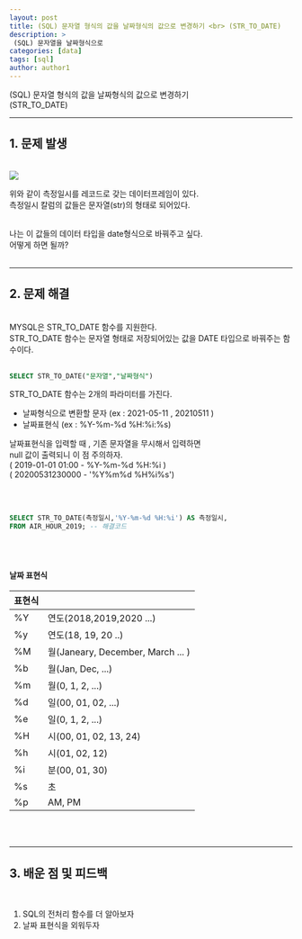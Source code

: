 ```yaml
---
layout: post
title: (SQL) 문자열 형식의 값을 날짜형식의 값으로 변경하기 <br> (STR_TO_DATE)
description: >
 (SQL) 문자열을 날짜형식으로
categories: [data] 
tags: [sql]
author: author1
---
```



(SQL) 문자열 형식의 값을 날짜형식의 값으로 변경하기 <br> (STR_TO_DATE)

---

##  1. 문제 발생 
<br>

<img src="{{ site.baseurl }}/assets/img/sql9/1.png">


위와 같이 측정일시를 레코드로 갖는 데이터프레임이 있다. <br>
측정일시 칼럼의 값들은 문자열(str)의 형태로 되어있다. <br><br>

나는 이 값들의 데이터 타입을 date형식으로 바꿔주고 싶다.<br>
어떻게 하면 될까? <br><br>

---

## 2. 문제 해결
<br>
MYSQL은 STR_TO_DATE 함수를 지원한다. <br>
STR_TO_DATE 함수는 문자열 형태로 저장되어있는 값을 DATE 타입으로 바꿔주는 함수이다.<br><br>

```sql
SELECT STR_TO_DATE("문자열","날짜형식")
```

STR_TO_DATE 함수는 2개의 파라미터를 가진다.  <br>
- 날짜형식으로 변환할 문자 (ex : 2021-05-11 , 20210511 ) <br>
- 날짜표현식 (ex : %Y-%m-%d %H:%i:%s) <br>

날짜표현식을 입력할 때 , 기존 문자열을 무시해서 입력하면 <br>
null 값이 출력되니 이 점 주의하자.<br>
( 2019-01-01 01:00 - %Y-%m-%d %H:%i ) <br>
( 20200531230000 - '%Y%m%d %H%i%s')

<br><br>

```sql
SELECT STR_TO_DATE(측정일시,'%Y-%m-%d %H:%i') AS 측정일시,
FROM AIR_HOUR_2019; -- 해결코드 
```

<br><br>

#### 날짜 표현식

| 표현식 |                                   |
| ------ | --------------------------------- |
| %Y     | 연도(2018,2019,2020 ...)          |
| %y     | 연도(18, 19, 20 ..)               |
| %M     | 월(Janeary, December, March ... ) |
| %b     | 월(Jan, Dec, ...)                 |
| %m     | 월(0, 1, 2, ...)                  |
| %d     | 일(00, 01, 02, ...)               |
| %e     | 일(0, 1, 2, ...)                  |
| %H     | 시(00, 01, 02, 13, 24)            |
| %h     | 시(01, 02, 12)                    |
| %i     | 분(00, 01, 30)                    |
| %s     | 초                                |
| %p     | AM, PM                            |

<br><br>

---

## 3. 배운 점 및 피드백
<br>

1. SQL의 전처리 함수를 더 알아보자 <br>
2. 날짜 표현식을 외워두자<br>
